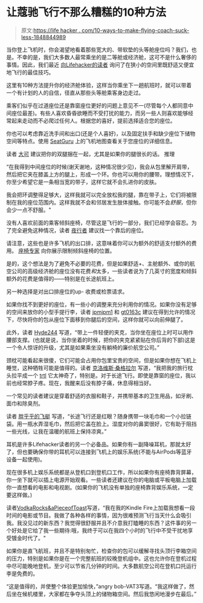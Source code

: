 # 让蔻驰飞行不那么糟糕的10种方法

> 原文:[https://life hacker . com/10-ways-to-make-flying-coach-suck-less-1848844989](https://lifehacker.com/10-ways-to-make-flying-coach-suck-less-1848844989)

当你登上飞机时，你会渴望地看着那些宽大的、带软垫的头等舱座位吗？我们，也是。不幸的是，我们大多数人最常乘坐的是二等舱或经济舱，这可不是什么奢侈的事情。因此，我们最近 [向Lifehacker的读者](https://lifehacker.com/whats-one-thing-you-do-to-make-flying-coach-suck-less-1848821079) 询问了在狭小的空间里既舒适又便宜地飞行的最佳技巧。

这里有10种方法提升你的经济舱体验，这样当你乘坐下一趟航班时，就可以带着一个有计划的人的自信，径直从那些头等舱乘客身边走过。

乘客们似乎在过道座位还是靠窗座位更好的问题上意见不一(尽管每个人都同意中间座位最差)。有些人喜欢昏昏欲睡而不受打扰的能力，而另一些人则喜欢能够经常起来走动而不必爬过任何人。根据您的喜好，提前选择适合您的座位。

你也可以考虑靠近洗手间和出口(还是个人喜好)，以及固定扶手和缺少座位下储物空间等特点。使用 [SeatGuru](https://www.seatguru.com/) 上的飞机地图查看关于您座位的详细信息。

读者 [大可](https://kinja.com/seancurry) 建议把你的双腿捆在一起，尤其是如果你的腿很长的话。
推理

“在我得到中间座位的时候(谢天谢地，这种情况很少见)，我会从包里解开肩带，然后把它夹在膝盖上方的腿上，形成一个环。你也可以用你的腰带。理想情况下，你至少希望它是一条相当宽的带子，这样它就不会扎进你的皮肤。

我会把环调整得足够大，这样我就可以完全放松我的腿，靠在带子上，它们将被限制在我的座位范围内。这样我就不会和邻居发生肢体接触。你可能不会*舒服*，但你会少一点不舒服。"

没有人喜欢前面的乘客倾斜座椅，尽管这是飞行的一部分，我们已经学会容忍。为了完全避免这种情况，读者 [夜行者](https://kinja.com/nightwalker123) 建议找一个靠后的座位。

请注意，这些也是许多飞机的出口排，这意味着你可以为额外的舒适支付额外的费用。 [座椅专家](https://www.seatguru.com/) 向你展示限制倾斜座椅的位置。

是的，这个想法是为了避免不必要的花费，但是如果舒适+、主舱额外、或你的航空公司的高级经济舱的座位没有花费*和*太多，一些读者说为了几英寸的宽度和倾斜额外的花费是值得的——特别是在长途航班上。

另一种选择是对出口排座位的up- 收费或检票请求。

如果你找不到更好的座位，有一些小的调整来充分利用你的情况。如果你没有足够的空间来放你的小型手提行李，读者 [jpmjpm1](https://kinja.com/jpmjpm1) 和 [gt0163c](https://kinja.com/gt0163c) 建议在得到允许的情况下，尽快将你的包从座位下面移到你腿后的空间，这样你就可以向前伸腿了。

此外，读者 [Hyde244](https://kinja.com/hyde244) 写道，“带上一件轻便的夹克，当你坐在座位上时可以用作腰部支撑。(也就是说，当你坐着的时候，把你的夹克紧紧贴在你后背的下部)这是一个令人惊讶的升级，尤其是如果乘坐没有躺椅的廉价航空公司。”

颈枕可能看起来很傻，它们可能会占用你包里宝贵的空间，但是如果你想在飞机上睡觉，这种牺牲可能是值得的。读者 [克洛维斯·桑格拉尔](https://kinja.com/clovissangrail) 写道，“我把我的旅行枕头拉平成一个 [trtl](https://trtltravel.com/) 它太神奇了，特别是。对于长途飞行。即使是靠窗的座位，我以前也经常脖子疼。现在，我醒来后没有脖子痛，休息得相当好。

一个常见的读者建议是穿着舒适的衣服和鞋子，并携带基本的卫生用品，如牙刷、面巾和除臭剂。

读者 [胖乎乎的飞艇](https://kinja.com/chubbyblimp) 写道，“长途飞行还是红眼？随身携带一块毛巾和一个小拉链袋。用一瓶水弄湿毛巾，然后把它盖在脸上。湿度对你的鼻窦很好，它有助于阻挡一些光线，让我在温暖的航班上保持凉爽。”

耳机是许多Lifehacker读者的另一个必备品。如果你有一副降噪耳机，那就太好了，但也要确保你带的耳机可以连接到飞机上的娱乐系统(不能与AirPods等蓝牙设备一起使用)。

现在很多机上娱乐系统都是从登机口到登机口工作，所以如果你有座椅靠背屏幕，你一坐下就可以插上电源开始观看。一些读者还建议在你的电脑或平板电脑上加载你一直想看的电影和电视剧。(如果你的飞机没有单独的座椅靠背娱乐系统，一定要这样做。)

读者[VodkaRocks&aPieceofToast](https://kinja.com/lucillesvodkarocksandapieceoftoast)写道，“我在我的Kindle Fire上加载我想看一段时间的电影或节目。我做了各种各样的事情，因为很难预测飞行当天什么会吸引我。我没见过的新东西？我觉得很舒服并且不介意我打瞌睡的东西？这件事的另一个好处是它给了我一些期待:哦，我终于可以在我四个小时的飞行中不受干扰地享受镀金时代了。"

如果你是直飞航班，并且不是特别匆忙，检查你的包可以缓解寻找头顶行李箱空间的压力，特别是如果你是在一个完整航班的较晚登机组中。这也允许你在登机过程中尽可能晚地登机，至少可以节省几分钟的时间。大多数航空公司在登机口托运行李是免费的。

“这是值得的，并使整个体验更加愉快，”angry bob-VAT3写道。“我这样做了，然后坐在候机楼里，大家都在争夺头顶上的储物箱空间。然后我悠闲地漫步在最后。”